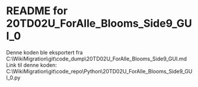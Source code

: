 # README for 20TD02U_ForAlle_Blooms_Side9_GUI_0
Denne koden ble eksportert fra C:\WikiMigration\git\code_dump\20TD02U_ForAlle_Blooms_Side9_GUI.md
Link til denne koden: C:\WikiMigration\git\code_repo\Python\20TD02U_ForAlle_Blooms_Side9_GUI_0.py
